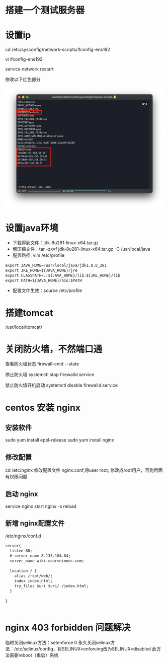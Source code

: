 # 搭建一个测试服务器

# 设置ip

cd /etc/sysconfig/network-scripts/ifconfig-ens192

vi ifconfig-ens192

service network restart

修改以下红色部分

![](vx_images/230473327940752.png)




# 设置java环境

- 下载得到文件：jdk-8u281-linux-x64.tar.gz
- 解压缩文件：tar -zxvf jdk-8u281-linux-x64.tar.gz -C /usr/local/java
- 配置路径: vim /etc/profile

```
export JAVA_HOME=/usr/local/java/jdk1.8.0_281
export JRE_HOME=${JAVA_HOME}/jre
export CLASSPATH=.:${JAVA_HOME}/lib:${JRE_HOME}/lib
export PATH=${JAVA_HOME}/bin:$PATH

```

- 配置文件生效：source /etc/profile

# 搭建tomcat

/usr/local/tomcat/


# 关闭防火墙，不然端口通
查看防火墙状态
firewall-cmd --state

停止防火墙
systemctl stop firewalld.service

禁止防火墙开机启动
systemctl disable firewalld.service 




# centos 安装 nginx
## 安装软件
sudo yum install epel-release
sudo yum install nginx

## 修改配置
cd /etc/nginx
修改配置文件 nginx.conf,将user root;  修改成root用户，否则后面有权限问题

## 启动 nginx
service nginx start
nginx -s reload

## 新增 nginx配置文件
/etc/nginx/conf.d

```
server{
  listen 80;
  # server_name 8.133.184.84;
  server_name wiki.courseimooc.com;

  location / {
    alias /root/web/;
    index index.html;
    try_files $uri $uri/ /index.html;
  }

}


```


# nginx 403 forbidden 问题解决

临时关闭selinux方法：setenforce 0
永久关闭selinux方法：/etc/selinux/config，将SELINUX=enforcing改为SELINUX=disabled 此方法需要reboot（重启）系统









